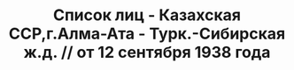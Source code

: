 ---
title: Список лиц - Казахская ССР,г.Алма-Ата - Турк.-Сибирская ж.д. // от 12 сентября
  1938 года
description: РГАСПИ, ф.17, оп.171, дело 419, лист 18
images:
- /disk/pictures/v11/17-171-419-018.jpg
- /disk/pictures/v11/17-171-419-019.jpg
- /disk/pictures/v11/17-171-419-020.jpg
- /disk/pictures/v11/17-171-419-021.jpg
- /disk/pictures/v11/17-171-419-022.jpg
- /disk/pictures/v11/17-171-419-023.jpg
---